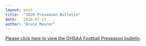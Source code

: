 ```yaml
---
layout: post
title:  "2020 Preseason Bulletin"
date:   2020-07-17
author: "Bruce Maurer"
---
```


[Please click here to view the OHSAA Football Preseason
bulletin](https://storage.googleapis.com/ohsaa-websites/bulletins/2020/2020%20OHSAA%20Preseason%20%20Bulletin%202.pdf).
